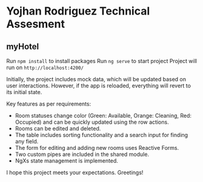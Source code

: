 # Yojhan Rodriguez Technical Assesment

## myHotel

Run `npm install` to install packages
Run `ng serve` to start project
Project will run on `http://localhost:4200/`

Initially, the project includes mock data, which will be updated based on user interactions. However, if the app is reloaded, everything will revert to its initial state.

Key features as per requirements:

- Room statuses change color (Green: Available, Orange: Cleaning, Red: Occupied) and can be quickly updated using the row actions.
- Rooms can be edited and deleted.
- The table includes sorting functionality and a search input for finding any field.
- The form for editing and adding new rooms uses Reactive Forms.
- Two custom pipes are included in the shared module.
- NgXs state management is implemented.

I hope this project meets your expectations. Greetings!
